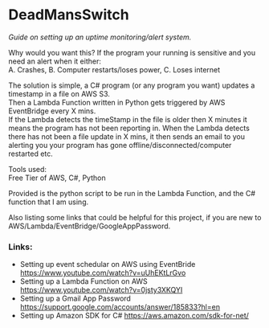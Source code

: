 # DeadMansSwitch
*Guide on setting up an uptime monitoring/alert system.*

Why would you want this? If the program your running is sensitive and you need an alert when it either:\
A. Crashes, B. Computer restarts/loses power, C. Loses internet

The solution is simple, a C# program (or any program you want) updates a timestamp in a file on AWS S3.\
Then a Lambda Function written in Python gets triggered by AWS EventBridge every X mins.\
If the Lambda detects the timeStamp in the file is older then X minutes it means the program has not been reporting in.
When the Lambda detects there has not been a file update in X mins, it then sends an email to you alerting you your program has gone offline/disconnected/computer restarted etc.

Tools used:\
Free Tier of AWS, C#, Python

Provided is the python script to be run in the Lambda Function, and the C# function that I am using.

Also listing some links that could be helpful for this project, if you are new to AWS/Lambda/EventBridge/GoogleAppPassword.

### Links:
- Setting up event schedular on AWS using EventBride https://www.youtube.com/watch?v=uUhEKtLrGvo 
- Setting up a Lambda Function on AWS https://www.youtube.com/watch?v=0jsty3XKQYI
- Setting up a Gmail App Password https://support.google.com/accounts/answer/185833?hl=en
- Setting up Amazon SDK for C# https://aws.amazon.com/sdk-for-net/

